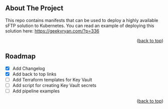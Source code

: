 
<!-- ABOUT THE PROJECT -->
## About The Project

This repo contains manifests that can be used to deploy a highly available sFTP solution to Kubernetes.
You can read an example of deploying this solution here: https://geekyryan.com/?p=336

<p align="right">(<a href="#top">back to top</a>)</p>

<!-- ROADMAP -->
## Roadmap

- [x] Add Changelog
- [x] Add back to top links
- [ ] Add Terraform templates for Key Vault
- [ ] Add script for creating Key Vault secrets
- [ ] Add pipeline examples

<p align="right">(<a href="#top">back to top</a>)</p>
